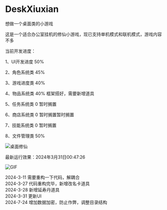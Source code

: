 # DeskXiuxian
想做一个桌面类的小游戏

这是一个适合办公室挂机的修仙小游戏，现已支持单机模式和联机模式，游戏内容不多

当前开发进度：

1、UI开发进度 50%

2、角色系统类 45%

3、游戏进度类 40%

4、物品系统类 40% 框架搭好，需要新增道具

5、任务系统类 0 暂时搁置

6、商店系统类 0 暂时搁置暂时搁置

7、技能系统类 0 暂时搁置

8、文件管理类 50%

![桌面修仙](https://github.com/HuYuAI/DeskXiuxian/assets/101235540/8a9760e4-e3cc-419c-9eee-c638139da018)


最新运行效果：2024年3月31日00:47:26

![GIF](https://github.com/Huu-Yuu/DeskXiuxian/assets/101235540/be6c25df-02c4-4609-890c-1e76a5c0ef27)



2024-3-11
需要重构一下代码，解耦合\
2024-3-27 代码重构完毕，新增改名卡道具\
2024-3-28 新增延寿丹道具\
2024-3-31 更新UI\
2024-7-24 增加数据加密，防止作弊，调整目录结构
